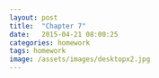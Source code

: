 ```yaml
---
layout: post
title:  "Chapter 7"
date:   2015-04-21 08:00:25
categories: homework
tags: homework
image: /assets/images/desktopx2.jpg
---
```


